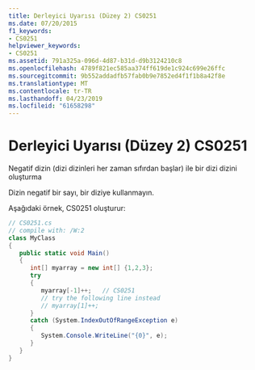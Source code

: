 ```yaml
---
title: Derleyici Uyarısı (Düzey 2) CS0251
ms.date: 07/20/2015
f1_keywords:
- CS0251
helpviewer_keywords:
- CS0251
ms.assetid: 791a325a-096d-4d87-b31d-d9b3124210c8
ms.openlocfilehash: 4789f821ec585aa374ff619de1c924c699e26ffc
ms.sourcegitcommit: 9b552addadfb57fab0b9e7852ed4f1f1b8a42f8e
ms.translationtype: MT
ms.contentlocale: tr-TR
ms.lasthandoff: 04/23/2019
ms.locfileid: "61658298"
---
```

# <a name="compiler-warning-level-2-cs0251"></a>Derleyici Uyarısı (Düzey 2) CS0251
Negatif dizin (dizi dizinleri her zaman sıfırdan başlar) ile bir dizi dizini oluşturma  
  
 Dizin negatif bir sayı, bir diziye kullanmayın.  
  
 Aşağıdaki örnek, CS0251 oluşturur:  
  
```csharp  
// CS0251.cs  
// compile with: /W:2  
class MyClass  
{  
   public static void Main()  
   {  
      int[] myarray = new int[] {1,2,3};     
      try  
      {  
         myarray[-1]++;   // CS0251  
         // try the following line instead  
         // myarray[1]++;  
      }  
      catch (System.IndexOutOfRangeException e)  
      {  
         System.Console.WriteLine("{0}", e);  
      }  
   }  
}  
```
